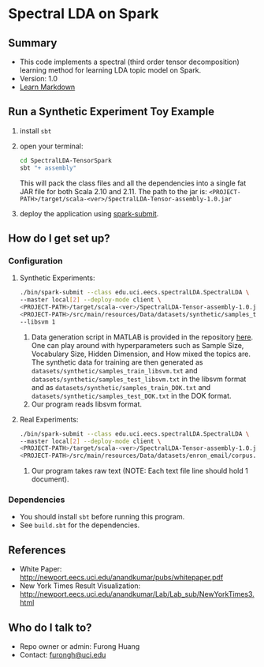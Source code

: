 # Spectral LDA on Spark

## Summary 
* This code implements a spectral (third order tensor decomposition) learning method for learning LDA topic model on Spark. 
* Version: 1.0
* [Learn Markdown](https://bitbucket.org/tutorials/markdowndemo)

## Run a Synthetic Experiment Toy Example
1. install `sbt`
2. open your terminal:

    ```bash
    cd SpectralLDA-TensorSpark
    sbt "+ assembly"
    ```    
    
    This will pack the class files and all the dependencies into a single fat JAR file for both Scala 2.10 and 2.11. The path to the jar is: `<PROJECT-PATH>/target/scala-<ver>/SpectralLDA-Tensor-assembly-1.0.jar`
3. deploy the application using [spark-submit](http://spark.apache.org/docs/latest/submitting-applications.html).  


## How do I get set up?
### Configuration 

1. Synthetic Experiments:
    ```bash
    ./bin/spark-submit --class edu.uci.eecs.spectralLDA.SpectralLDA \
    --master local[2] --deploy-mode client \
    <PROJECT-PATH>/target/scala-<ver>/SpectralLDA-Tensor-assembly-1.0.jar \
    <PROJECT-PATH>/src/main/resources/Data/datasets/synthetic/samples_train_libsvm.txt \
    --libsvm 1 
    ```
    1. Data generation script in MATLAB is provided in the repository [here](https://bitbucket.org/furongh/spectral-lda/src/b5be6b9e2a45b824bbc60a0bb927eff6030f4256/Code/tensorfac/data/SyntheticDataGenerator.m?at=master&fileviewer=file-view-default). One can play around with hyperparameters such as Sample Size, Vocabulary Size, Hidden Dimension, and How mixed the topics are.  The synthetic data for training are then generated as `datasets/synthetic/samples_train_libsvm.txt` and `datasets/synthetic/samples_test_libsvm.txt` in the libsvm format and as `datasets/synthetic/samples_train_DOK.txt` and `datasets/synthetic/samples_test_DOK.txt` in the DOK format. 
    2. Our program reads libsvm format.

2. Real Experiments:
    ```bash
    ./bin/spark-submit --class edu.uci.eecs.spectralLDA.SpectralLDA \
    --master local[2] --deploy-mode client \
    <PROJECT-PATH>/target/scala-<ver>/SpectralLDA-Tensor-assembly-1.0.jar \
    <PROJECT-PATH>/src/main/resources/Data/datasets/enron_email/corpus.txt
    ```
    1. Our program takes raw text (NOTE: Each text file line should hold 1 document). 

### Dependencies

* You should install `sbt` before running this program.
* See `build.sbt` for the dependencies.


## References
* White Paper: http://newport.eecs.uci.edu/anandkumar/pubs/whitepaper.pdf
* New York Times Result Visualization: http://newport.eecs.uci.edu/anandkumar/Lab/Lab_sub/NewYorkTimes3.html

## Who do I talk to?

* Repo owner or admin: Furong Huang 
* Contact: furongh@uci.edu
